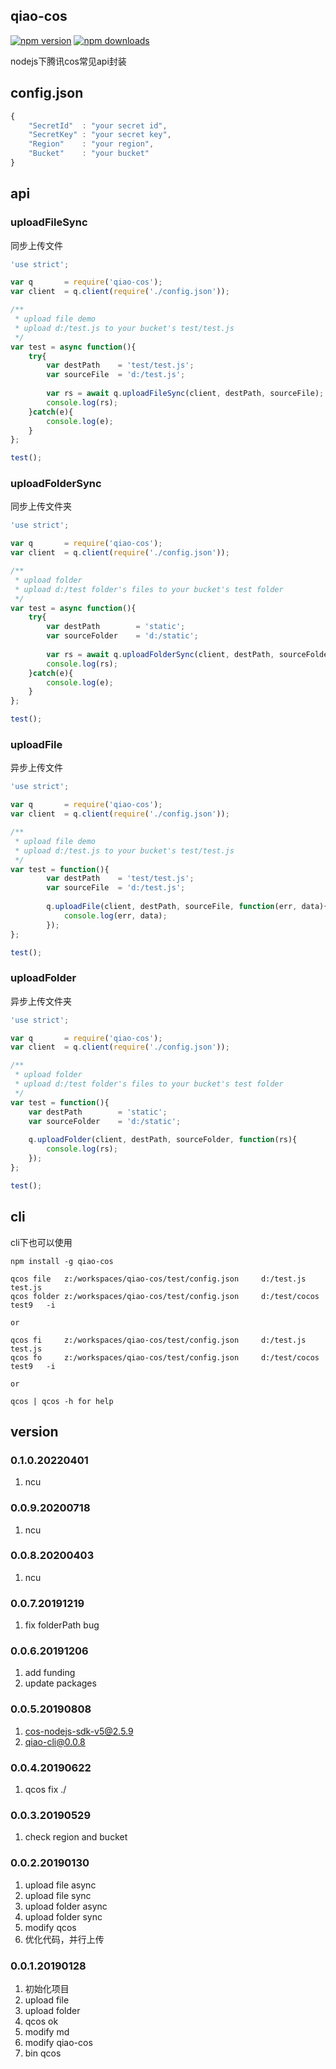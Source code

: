 ## qiao-cos
[![npm version](https://img.shields.io/npm/v/qiao-cos.svg?style=flat-square)](https://www.npmjs.org/package/qiao-cos)
[![npm downloads](https://img.shields.io/npm/dm/qiao-cos.svg?style=flat-square)](https://npm-stat.com/charts.html?package=qiao-cos)

nodejs下腾讯cos常见api封装

## config.json
```javascript
{
	"SecretId"	: "your secret id",
	"SecretKey"	: "your secret key",
	"Region"	: "your region",
	"Bucket"	: "your bucket"
}
```

## api
### uploadFileSync

同步上传文件

```javascript
'use strict';

var q 		= require('qiao-cos');
var client	= q.client(require('./config.json'));

/**
 * upload file demo
 * upload d:/test.js to your bucket's test/test.js
 */
var test = async function(){
	try{
		var destPath	= 'test/test.js';
		var sourceFile 	= 'd:/test.js';
		
		var rs = await q.uploadFileSync(client, destPath, sourceFile);
		console.log(rs);
	}catch(e){
		console.log(e);
	}
};

test();
```

### uploadFolderSync

同步上传文件夹

```javascript
'use strict';

var q 		= require('qiao-cos');
var client	= q.client(require('./config.json'));

/**
 * upload folder
 * upload d:/test folder's files to your bucket's test folder
 */
var test = async function(){
	try{
		var destPath		= 'static';
		var sourceFolder	= 'd:/static';
		
		var rs = await q.uploadFolderSync(client, destPath, sourceFolder);
		console.log(rs);
	}catch(e){
		console.log(e);
	}
};

test();
```

### uploadFile

异步上传文件

```javascript
'use strict';

var q 		= require('qiao-cos');
var client	= q.client(require('./config.json'));

/**
 * upload file demo
 * upload d:/test.js to your bucket's test/test.js
 */
var test = function(){
		var destPath	= 'test/test.js';
		var sourceFile 	= 'd:/test.js';
		
		q.uploadFile(client, destPath, sourceFile, function(err, data){
			console.log(err, data);
		});
};

test();
```

### uploadFolder

异步上传文件夹

```javascript
'use strict';

var q 		= require('qiao-cos');
var client	= q.client(require('./config.json'));

/**
 * upload folder
 * upload d:/test folder's files to your bucket's test folder
 */
var test = function(){
	var destPath		= 'static';
	var sourceFolder	= 'd:/static';
	
	q.uploadFolder(client, destPath, sourceFolder, function(rs){
		console.log(rs);
	});
};

test();
```

## cli

cli下也可以使用

```shell
npm install -g qiao-cos

qcos file 	z:/workspaces/qiao-cos/test/config.json 	d:/test.js	test.js	
qcos folder	z:/workspaces/qiao-cos/test/config.json 	d:/test/cocos	test9 	-i

or

qcos fi 	z:/workspaces/qiao-cos/test/config.json 	d:/test.js 	test.js	
qcos fo		z:/workspaces/qiao-cos/test/config.json 	d:/test/cocos 	test9 	-i

or

qcos | qcos -h for help
```

## version
### 0.1.0.20220401
1. ncu

### 0.0.9.20200718
1. ncu

### 0.0.8.20200403
1. ncu

### 0.0.7.20191219
1. fix folderPath bug

### 0.0.6.20191206
1. add funding
2. update packages

### 0.0.5.20190808
1. cos-nodejs-sdk-v5@2.5.9
2. qiao-cli@0.0.8

### 0.0.4.20190622
1. qcos fix ./

### 0.0.3.20190529
1. check region and bucket

### 0.0.2.20190130
1. upload file async
2. upload file sync
3. upload folder async
4. upload folder sync
5. modify qcos
6. 优化代码，并行上传

### 0.0.1.20190128
1. 初始化项目
2. upload file
3. upload folder 
4. qcos ok
5. modify md
6. modify qiao-cos
7. bin qcos
